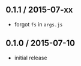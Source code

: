 0.1.1 / 2015-07-xx
-------------------
- forgot `fs` in `args.js`

0.1.0 / 2015-07-10
------------------
- initial release